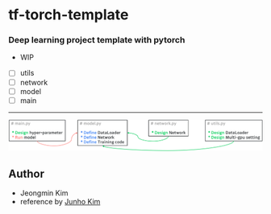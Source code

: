 # tf-torch-template
###  Deep learning project template with pytorch

+ WIP
 -[ ] utils
 -[ ] network
 -[ ] model
 -[ ] main

---
<div align="center">
  <img src="./assets/code_structure.png">
</div>


## Author

+ Jeongmin Kim
+ reference by [Junho Kim](http://bit.ly/jhkim_resume)
